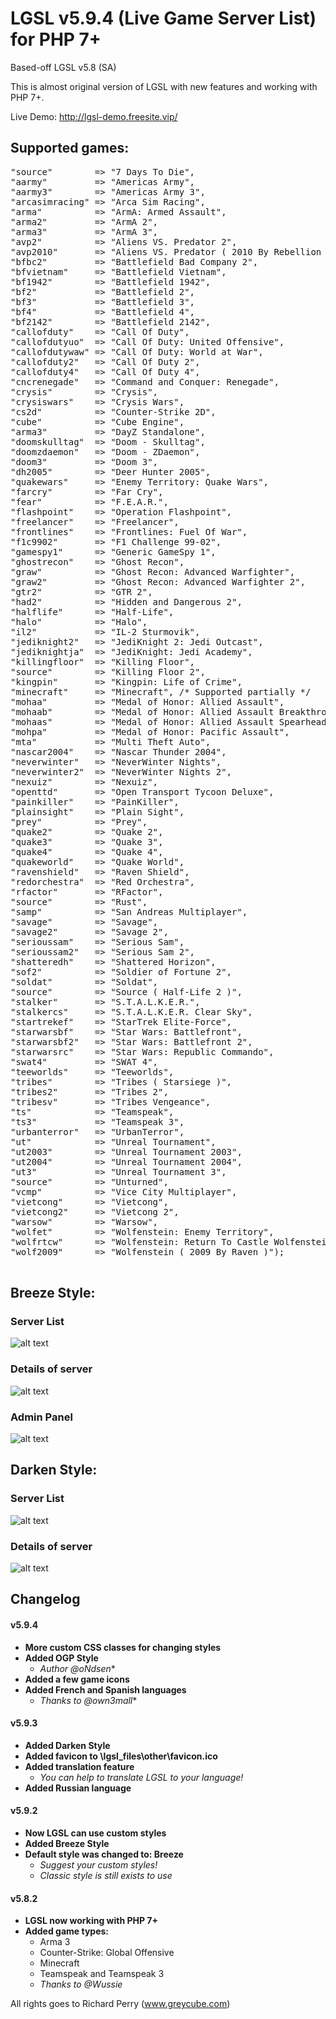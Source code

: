 # LGSL v5.9.4 (Live Game Server List) for PHP 7+
Based-off LGSL v5.8 (SA)

This is almost original version of LGSL with new features and working with PHP 7+.

Live Demo: http://lgsl-demo.freesite.vip/

## Supported games:
<pre>
"source"        => "7 Days To Die",
"aarmy"         => "Americas Army",
"aarmy3"        => "Americas Army 3",
"arcasimracing" => "Arca Sim Racing",
"arma"          => "ArmA: Armed Assault",
"arma2"         => "ArmA 2",
"arma3"         => "ArmA 3",
"avp2"          => "Aliens VS. Predator 2",
"avp2010"       => "Aliens VS. Predator ( 2010 By Rebellion )",
"bfbc2"         => "Battlefield Bad Company 2",
"bfvietnam"     => "Battlefield Vietnam",
"bf1942"        => "Battlefield 1942",
"bf2"           => "Battlefield 2",
"bf3"           => "Battlefield 3",
"bf4"           => "Battlefield 4",
"bf2142"        => "Battlefield 2142",
"callofduty"    => "Call Of Duty",
"callofdutyuo"  => "Call Of Duty: United Offensive",
"callofdutywaw" => "Call Of Duty: World at War",
"callofduty2"   => "Call Of Duty 2",
"callofduty4"   => "Call Of Duty 4",
"cncrenegade"   => "Command and Conquer: Renegade",
"crysis"        => "Crysis",
"crysiswars"    => "Crysis Wars",
"cs2d"          => "Counter-Strike 2D",
"cube"          => "Cube Engine",
"arma3"         => "DayZ Standalone",
"doomskulltag"  => "Doom - Skulltag",
"doomzdaemon"   => "Doom - ZDaemon",
"doom3"         => "Doom 3",
"dh2005"        => "Deer Hunter 2005",
"quakewars"     => "Enemy Territory: Quake Wars",
"farcry"        => "Far Cry",
"fear"          => "F.E.A.R.",
"flashpoint"    => "Operation Flashpoint",
"freelancer"    => "Freelancer",
"frontlines"    => "Frontlines: Fuel Of War",
"f1c9902"       => "F1 Challenge 99-02",
"gamespy1"      => "Generic GameSpy 1",
"ghostrecon"    => "Ghost Recon",
"graw"          => "Ghost Recon: Advanced Warfighter",
"graw2"         => "Ghost Recon: Advanced Warfighter 2",
"gtr2"          => "GTR 2",
"had2"          => "Hidden and Dangerous 2",
"halflife"      => "Half-Life",
"halo"          => "Halo",
"il2"           => "IL-2 Sturmovik",
"jediknight2"   => "JediKnight 2: Jedi Outcast",
"jediknightja"  => "JediKnight: Jedi Academy",
"killingfloor"  => "Killing Floor",
"source"		=> "Killing Floor 2",
"kingpin"       => "Kingpin: Life of Crime",
"minecraft"     => "Minecraft", /* Supported partially */
"mohaa"         => "Medal of Honor: Allied Assault",
"mohaab"        => "Medal of Honor: Allied Assault Breakthrough",
"mohaas"        => "Medal of Honor: Allied Assault Spearhead",
"mohpa"         => "Medal of Honor: Pacific Assault",
"mta"           => "Multi Theft Auto",
"nascar2004"    => "Nascar Thunder 2004",
"neverwinter"   => "NeverWinter Nights",
"neverwinter2"  => "NeverWinter Nights 2",
"nexuiz"        => "Nexuiz",
"openttd"       => "Open Transport Tycoon Deluxe",
"painkiller"    => "PainKiller",
"plainsight"    => "Plain Sight",
"prey"          => "Prey",
"quake2"        => "Quake 2",
"quake3"        => "Quake 3",
"quake4"        => "Quake 4",
"quakeworld"    => "Quake World",
"ravenshield"   => "Raven Shield",
"redorchestra"  => "Red Orchestra",
"rfactor"       => "RFactor",
"source"       	=> "Rust",
"samp"          => "San Andreas Multiplayer",
"savage"        => "Savage",
"savage2"       => "Savage 2",
"serioussam"    => "Serious Sam",
"serioussam2"   => "Serious Sam 2",
"shatteredh"    => "Shattered Horizon",
"sof2"          => "Soldier of Fortune 2",
"soldat"        => "Soldat",
"source"        => "Source ( Half-Life 2 )",
"stalker"       => "S.T.A.L.K.E.R.",
"stalkercs"     => "S.T.A.L.K.E.R. Clear Sky",
"startrekef"    => "StarTrek Elite-Force",
"starwarsbf"    => "Star Wars: Battlefront",
"starwarsbf2"   => "Star Wars: Battlefront 2",
"starwarsrc"    => "Star Wars: Republic Commando",
"swat4"         => "SWAT 4",
"teeworlds"     => "Teeworlds",
"tribes"        => "Tribes ( Starsiege )",
"tribes2"       => "Tribes 2",
"tribesv"       => "Tribes Vengeance",
"ts"            => "Teamspeak",
"ts3"           => "Teamspeak 3",
"urbanterror"   => "UrbanTerror",
"ut"            => "Unreal Tournament",
"ut2003"        => "Unreal Tournament 2003",
"ut2004"        => "Unreal Tournament 2004",
"ut3"           => "Unreal Tournament 3",
"source"        => "Unturned",
"vcmp"          => "Vice City Multiplayer",
"vietcong"      => "Vietcong",
"vietcong2"     => "Vietcong 2",
"warsow"        => "Warsow",
"wolfet"        => "Wolfenstein: Enemy Territory",
"wolfrtcw"      => "Wolfenstein: Return To Castle Wolfenstein",
"wolf2009"      => "Wolfenstein ( 2009 By Raven )");
 </pre>
 ## Breeze Style:
 ### Server List
 ![alt text](https://i.imgur.com/Rq1BoY0.png)
 ### Details of server
 ![alt text](https://i.imgur.com/vB2PVHI.png)
 ### Admin Panel
 ![alt text](https://i.imgur.com/oQC1hkX.png)
 ## Darken Style:
 ### Server List
 ![alt text](https://i.imgur.com/hnPcDSr.png)
 ### Details of server
 ![alt text](https://i.imgur.com/LM3sBVM.png)
 
## Changelog
#### v5.9.4
- **More custom CSS classes for changing styles**
- **Added OGP Style**
	- *Author @oNdsen**
- **Added a few game icons**
- **Added French and Spanish languages**
	- *Thanks to @own3mall**
#### v5.9.3
- **Added Darken Style**
- **Added favicon to \lgsl_files\other\favicon.ico**
- **Added translation feature**
	- *You can help to translate LGSL to your language!*
- **Added Russian language**
#### v5.9.2
- **Now LGSL can use custom styles**
- **Added Breeze Style**
- **Default style was changed to: Breeze**
	- *Suggest your custom styles!*
	- *Classic style is still exists to use*
#### v5.8.2
- **LGSL now working with PHP 7+**
- **Added game types:**
  - Arma 3
  - Counter-Strike: Global Offensive
  - Minecraft
  - Teamspeak and Teamspeak 3
  - *Thanks to @Wussie*

All rights goes to Richard Perry (www.greycube.com)
